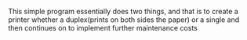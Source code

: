 This simple program essentially does two things, and that is to create a printer whether a duplex(prints on both sides the paper)
or a single and then continues on to implement further maintenance costs
